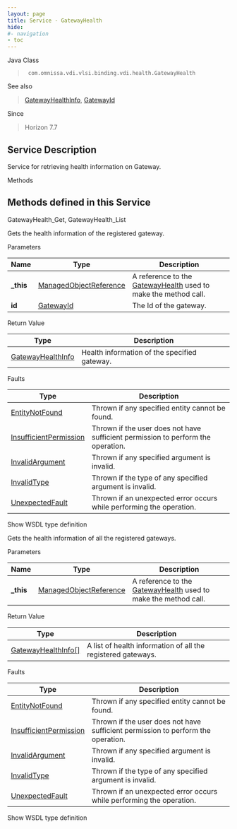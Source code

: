 ```yaml
---
layout: page
title: Service - GatewayHealth
hide:
#- navigation
- toc
---
```








Java Class
> ` com.omnissa.vdi.vlsi.binding.vdi.health.GatewayHealth`

See also
> [GatewayHealthInfo](vdi.health.GatewayHealth.GatewayHealthInfo.md), [GatewayId](vdi.entity.GatewayId.md)

Since
> Horizon 7.7





## Service Description

Service for retrieving health information on Gateway.

Methods

Methods defined in this Service
---
GatewayHealth_Get, GatewayHealth_List




Gets the health information of the registered gateway.

Parameters

Name| Type| Description
---|---|---
**_this**| [ManagedObjectReference](vmodl.ManagedObjectReference.md)|  A reference to the [GatewayHealth](vdi.health.GatewayHealth.md) used to make the method call.
**id**| [GatewayId](vdi.entity.GatewayId.md)|  The Id of the gateway.




Return Value

Type |  Description
---|---
[GatewayHealthInfo](vdi.health.GatewayHealth.GatewayHealthInfo.md)| Health information of the specified gateway.



Faults

Type |  Description
---|---
[EntityNotFound](vdi.fault.EntityNotFound.md)| Thrown if any specified entity cannot be found.
[InsufficientPermission](vdi.fault.InsufficientPermission.md)| Thrown if the user does not have sufficient permission to perform the operation.
[InvalidArgument](vdi.fault.InvalidArgument.md)| Thrown if any specified argument is invalid.
[InvalidType](vdi.fault.InvalidType.md)| Thrown if the type of any specified argument is invalid.
[UnexpectedFault](vdi.fault.UnexpectedFault.md)| Thrown if an unexpected error occurs while performing the operation.

Show WSDL type definition







Gets the health information of all the registered gateways.

Parameters

Name| Type| Description
---|---|---
**_this**| [ManagedObjectReference](vmodl.ManagedObjectReference.md)|  A reference to the [GatewayHealth](vdi.health.GatewayHealth.md) used to make the method call.



Return Value

Type |  Description
---|---
[GatewayHealthInfo[]](vdi.health.GatewayHealth.GatewayHealthInfo.md)| A list of health information of all the registered gateways.



Faults

Type |  Description
---|---
[EntityNotFound](vdi.fault.EntityNotFound.md)| Thrown if any specified entity cannot be found.
[InsufficientPermission](vdi.fault.InsufficientPermission.md)| Thrown if the user does not have sufficient permission to perform the operation.
[InvalidArgument](vdi.fault.InvalidArgument.md)| Thrown if any specified argument is invalid.
[InvalidType](vdi.fault.InvalidType.md)| Thrown if the type of any specified argument is invalid.
[UnexpectedFault](vdi.fault.UnexpectedFault.md)| Thrown if an unexpected error occurs while performing the operation.

Show WSDL type definition












 
